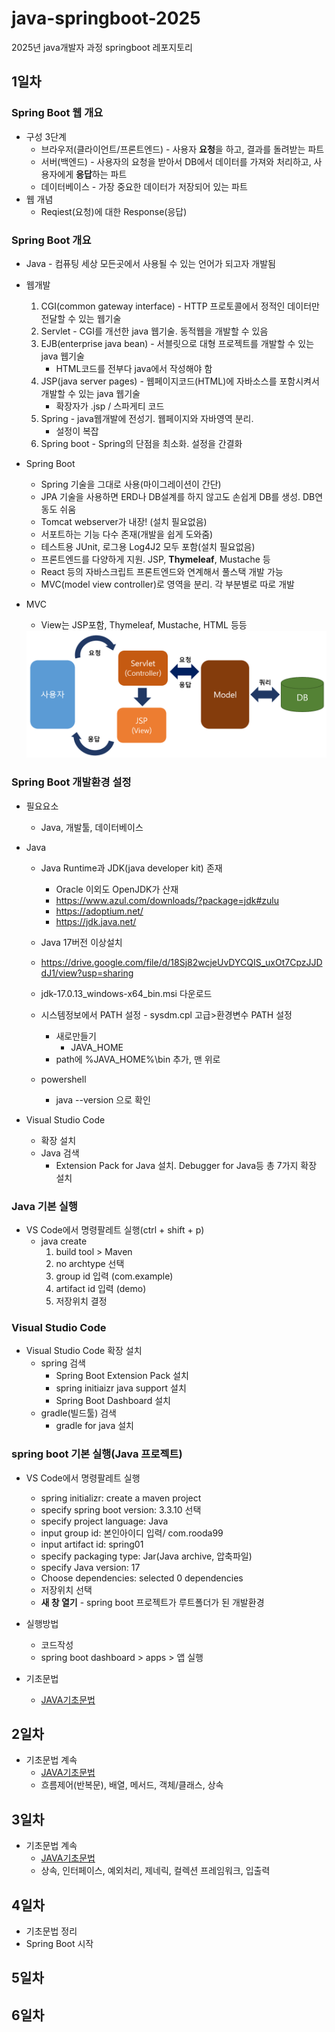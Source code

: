 # java-springboot-2025
2025년 java개발자 과정 springboot 레포지토리

## 1일차

### Spring Boot 웹 개요
- 구성 3단계
    - 브라우저(클라이언트/프론트엔드) - 사용자 **요청**을 하고, 결과를 돌려받는 파트
    - 서버(백엔드) - 사용자의 요청을 받아서 DB에서 데이터를 가져와 처리하고, 사용자에게 **응답**하는 파트
    - 데이터베이스 - 가장 중요한 데이터가 저장되어 있는 파트
- 웹 개념
    - Reqiest(요청)에 대한 Response(응답)

### Spring Boot 개요
- Java - 컴퓨팅 세상 모든곳에서 사용될 수 있는 언어가 되고자 개발됨
- 웹개발
    1. CGI(common gateway interface) - HTTP 프로토콜에서 정적인 데이터만 전달할 수 있는 웹기술
    2. Servlet - CGI를 개선한 java 웹기술. 동적웹을 개발할 수 있음
    3. EJB(enterprise java bean) - 서블릿으로 대형 프로젝트를 개발할 수 있는 java 웹기술
        - HTML코드를 전부다 java에서 작성해야 함
    4. JSP(java server pages) - 웹페이지코드(HTML)에 자바소스를 포함시켜서 개발할 수 있는 java 웹기술
        - 확장자가 .jsp / 스파게티 코드
    5. Spring - java웹개발에 전성기. 웹페이지와 자바영역 분리.
        - 설정이 복잡
    6. Spring boot - Spring의 단점을 최소화. 설정을 간결화

- Spring Boot 
    - Spring 기술을 그대로 사용(마이그레이션이 간단)
    - JPA 기술을 사용하면 ERD나 DB설계를 하지 않고도 손쉽게 DB를 생성. DB연동도 쉬움
    - Tomcat webserver가 내장! (설치 필요없음)
    - 서포트하는 기능 다수 존재(개발을 쉽게 도와줌)
    - 테스트용 JUnit, 로그용 Log4J2 모두 포함(설치 필요없음)
    - 프론트엔드를 다양하게 지원. JSP, **Thymeleaf**, Mustache 등
    - React 등의 자바스크립트 프론트엔드와 연계해서 풀스택 개발 가능
    - MVC(model view controller)로 영역을 분리. 각 부분별로 따로 개발

- MVC
    - View는 JSP포함, Thymeleaf, Mustache, HTML 등등
    <img src="./image/sb001.png" width="700">


### Spring Boot 개발환경 설정
- 필요요소
    - Java, 개발툴, 데이터베이스

- Java
    - Java Runtime과 JDK(java developer kit) 존재
        - Oracle 이외도 OpenJDK가 산재
        - https://www.azul.com/downloads/?package=jdk#zulu
        - https://adoptium.net/
        - https://jdk.java.net/
    - Java 17버전 이상설치
    - https://drive.google.com/file/d/18Sj82wcjeUvDYCQIS_uxOt7CpzJJDdJ1/view?usp=sharing
    - jdk-17.0.13_windows-x64_bin.msi 다운로드

    - 시스템정보에서 PATH 설정    -  sysdm.cpl 고급>환경변수 PATH 설정
        - 새로만들기
            - JAVA_HOME 
        - path에 %JAVA_HOME%\bin 추가, 맨 위로
    - powershell
        - java --version 으로 확인

- Visual Studio Code
    - 확장 설치
    - Java 검색
        - Extension Pack for Java 설치. Debugger for Java등 총 7가지 확장 설치

### Java 기본 실행
- VS Code에서 명령팔레트 실행(ctrl + shift + p)
    - java create
        1. build tool > Maven
        2. no archtype 선택
        3. group id 입력 (com.example)
        4. artifact id 입력 (demo)
        5. 저장위치 결정

### Visual Studio Code
- Visual Studio Code 확장 설치
    - spring 검색
        - Spring Boot Extension Pack 설치
        - spring initiaizr java support 설치
        - Spring Boot Dashboard 설치
    - gradle(빌드툴) 검색
        - gradle for java 설치

### spring boot 기본 실행(Java 프로젝트)
- VS Code에서 명령팔레트 실행
    - spring initializr: create a maven project
    - specify spring boot version: 3.3.10 선택
    - specify project language: Java
    - input group id: 본인아이디 입력/ com.rooda99
    - input artifact id: spring01
    - specify packaging type: Jar(Java archive, 압축파일)
    - specify Java version: 17
    - Choose dependencies: selected 0  dependencies
    - 저장위치 선택
    - **새 창 열기** - spring boot 프로젝트가 루트폴더가 된 개발환경

- 실행방법
    - 코드작성
    - spring boot dashboard > apps > 앱 실행

- 기초문법
    - [JAVA기초문법](./java_basic.md)


## 2일차
- 기초문법 계속
    - [JAVA기초문법](./java_basic.md)
    - 흐름제어(반복문), 배열, 메서드, 객체/클래스, 상속

## 3일차
- 기초문법 계속
    - [JAVA기초문법](./java_basic.md)
    - 상속, 인터페이스, 예외처리, 제네릭, 컬렉션 프레임워크, 입출력

## 4일차
- 기초문법 정리
- Spring Boot 시작

## 5일차


## 6일차

